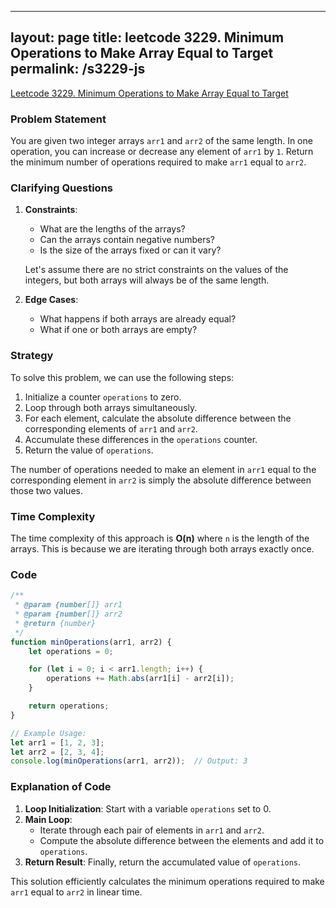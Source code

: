 
---
layout: page
title: leetcode 3229. Minimum Operations to Make Array Equal to Target
permalink: /s3229-js
---
[Leetcode 3229. Minimum Operations to Make Array Equal to Target](https://algoadvance.github.io/algoadvance/l3229)
### Problem Statement
You are given two integer arrays `arr1` and `arr2` of the same length. In one operation, you can increase or decrease any element of `arr1` by `1`. Return the minimum number of operations required to make `arr1` equal to `arr2`.

### Clarifying Questions
1. **Constraints**:
   - What are the lengths of the arrays?
   - Can the arrays contain negative numbers?
   - Is the size of the arrays fixed or can it vary?
   
   Let's assume there are no strict constraints on the values of the integers, but both arrays will always be of the same length.

2. **Edge Cases**:
   - What happens if both arrays are already equal?
   - What if one or both arrays are empty?

### Strategy
To solve this problem, we can use the following steps:
1. Initialize a counter `operations` to zero.
2. Loop through both arrays simultaneously.
3. For each element, calculate the absolute difference between the corresponding elements of `arr1` and `arr2`.
4. Accumulate these differences in the `operations` counter.
5. Return the value of `operations`.

The number of operations needed to make an element in `arr1` equal to the corresponding element in `arr2` is simply the absolute difference between those two values.

### Time Complexity
The time complexity of this approach is **O(n)** where `n` is the length of the arrays. This is because we are iterating through both arrays exactly once.

### Code

```javascript
/**
 * @param {number[]} arr1
 * @param {number[]} arr2
 * @return {number}
 */
function minOperations(arr1, arr2) {
    let operations = 0;

    for (let i = 0; i < arr1.length; i++) {
        operations += Math.abs(arr1[i] - arr2[i]);
    }

    return operations;
}

// Example Usage:
let arr1 = [1, 2, 3];
let arr2 = [2, 3, 4];
console.log(minOperations(arr1, arr2));  // Output: 3
```

### Explanation of Code
1. **Loop Initialization**: Start with a variable `operations` set to 0.
2. **Main Loop**:
   - Iterate through each pair of elements in `arr1` and `arr2`.
   - Compute the absolute difference between the elements and add it to `operations`.
3. **Return Result**: Finally, return the accumulated value of `operations`.

This solution efficiently calculates the minimum operations required to make `arr1` equal to `arr2` in linear time.